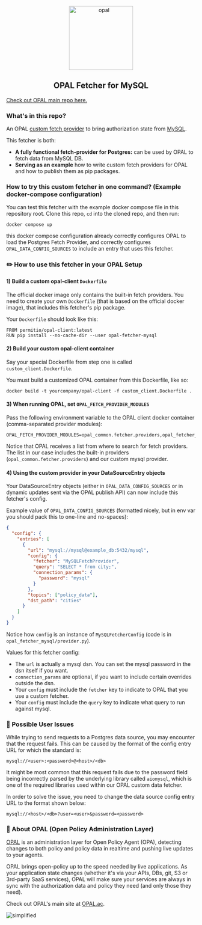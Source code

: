 <p  align="center">
 <img src="https://github.com/permitio/opal/assets/4082578/4e21f85f-30ab-43e2-92de-b82f78888c71" height=170 alt="opal" border="0" />
</p>
<h2 align="center">
OPAL Fetcher for MySQL
</h2>

[Check out OPAL main repo here.](https://github.com/permitio/opal)

### What's in this repo?

An OPAL [custom fetch provider](https://docs.opal.ac/tutorials/write_your_own_fetch_provider) to bring authorization state from [MySQL](https://dev.mysql.com/).

This fetcher is both:

- **A fully functional fetch-provider for Postgres:** can be used by OPAL to fetch data from MySQL DB.
- **Serving as an example** how to write custom fetch providers for OPAL and how to publish them as pip packages.

### How to try this custom fetcher in one command? (Example docker-compose configuration)

You can test this fetcher with the example docker compose file in this repository root. Clone this repo, `cd` into the cloned repo, and then run:

```
docker compose up
```

this docker compose configuration already correctly configures OPAL to load the Postgres Fetch Provider, and correctly configures `OPAL_DATA_CONFIG_SOURCES` to include an entry that uses this fetcher.

### ✏️ How to use this fetcher in your OPAL Setup

#### 1) Build a custom opal-client `Dockerfile`

The official docker image only contains the built-in fetch providers. You need to create your own `Dockerfile` (that is based on the official docker image), that includes this fetcher's pip package.

Your `Dockerfile` should look like this:

```
FROM permitio/opal-client:latest
RUN pip install --no-cache-dir --user opal-fetcher-mysql
```

#### 2) Build your custom opal-client container

Say your special Dockerfile from step one is called `custom_client.Dockerfile`.

You must build a customized OPAL container from this Dockerfile, like so:

```
docker build -t yourcompany/opal-client -f custom_client.Dockerfile .
```

#### 3) When running OPAL, set `OPAL_FETCH_PROVIDER_MODULES`

Pass the following environment variable to the OPAL client docker container (comma-separated provider modules):

```
OPAL_FETCH_PROVIDER_MODULES=opal_common.fetcher.providers,opal_fetcher_mysql.provider
```

Notice that OPAL receives a list from where to search for fetch providers.
The list in our case includes the built-in providers (`opal_common.fetcher.providers`) and our custom mysql provider.

#### 4) Using the custom provider in your DataSourceEntry objects

Your DataSourceEntry objects (either in `OPAL_DATA_CONFIG_SOURCES` or in dynamic updates sent via the OPAL publish API) can now include this fetcher's config.

Example value of `OPAL_DATA_CONFIG_SOURCES` (formatted nicely, but in env var you should pack this to one-line and no-spaces):

```json
{
  "config": {
    "entries": [
      {
        "url": "mysql://mysql@example_db:5432/mysql",
        "config": {
          "fetcher": "MySQLFetchProvider",
          "query": "SELECT * from city;",
          "connection_params": {
            "password": "mysql"
          }
        },
        "topics": ["policy_data"],
        "dst_path": "cities"
      }
    ]
  }
}
```

Notice how `config` is an instance of `MySQLFetcherConfig` (code is in `opal_fetcher_mysql/provider.py`).

Values for this fetcher config:

- The `url` is actually a mysql dsn. You can set the mysql password in the dsn itself if you want.
- `connection_params` are optional, if you want to include certain overrides outside the dsn.
- Your `config` must include the `fetcher` key to indicate to OPAL that you use a custom fetcher.
- Your `config` must include the `query` key to indicate what query to run against mysql.

### 🚩 Possible User Issues

While trying to send requests to a Postgres data source, you may encounter that the request fails. This can be caused by the format of the config entry URL for which the standard is:

`mysql://<user>:<password>@<host>/<db>`

It might be most common that this request fails due to the password field being incorrectly parsed by the underlying library called `aiomysql`, which is one of the required libraries used within our OPAL custom data fetcher.

In order to solve the issue, you need to change the data source config entry URL to the format shown below:

`mysql://<host>/<db>?user=<user>&password=<password>`

### 📖 About OPAL (Open Policy Administration Layer)

[OPAL](https://github.com/permitio/opal) is an administration layer for Open Policy Agent (OPA), detecting changes to both policy and policy data in realtime and pushing live updates to your agents.

OPAL brings open-policy up to the speed needed by live applications. As your application state changes (whether it's via your APIs, DBs, git, S3 or 3rd-party SaaS services), OPAL will make sure your services are always in sync with the authorization data and policy they need (and only those they need).

Check out OPAL's main site at [OPAL.ac](https://opal.ac).

<img src="https://i.ibb.co/CvmX8rR/simplified-diagram-highlight.png" alt="simplified" border="0">
